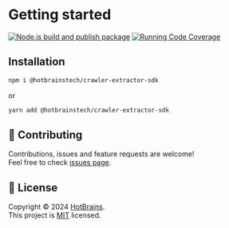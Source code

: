 # Getting started

[![Node.js build and publish package](https://github.com/hotbrainstech/crawler-extractor-sdk/actions/workflows/npm-publish.yml/badge.svg)](https://github.com/hotbrainstech/crawler-extractor-sdk/actions/workflows/npm-publish.yml)
[![Running Code Coverage](https://github.com/hotbrainstech/crawler-extractor-sdk/actions/workflows/coverage.yml/badge.svg)](https://github.com/hotbrainstech/crawler-extractor-sdk/actions/workflows/coverage.yml)

## Installation

```bash
npm i @hotbrainstech/crawler-extractor-sdk
```

or

```bash
yarn add @hotbrainstech/crawler-extractor-sdk
```

## 🤝 Contributing

Contributions, issues and feature requests are welcome!<br />Feel free to check [issues page](issues).

## 📝 License

Copyright © 2024 [HotBrains](https://github.com/hotbrainstech).<br />
This project is [MIT](LICENSE) licensed.
